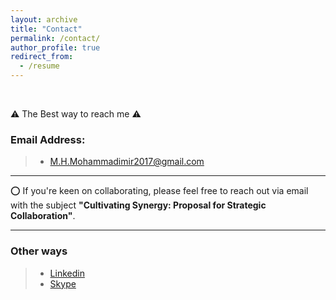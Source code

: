 ```yaml
---
layout: archive
title: "Contact"
permalink: /contact/
author_profile: true
redirect_from:
  - /resume
---
```

<br>

⚠️ The Best way to reach me ⚠️

### Email Address:

> * M.H.Mohammadimir2017@gmail.com <br>

---

 ⭕️ If you're keen on collaborating, please feel free to reach out via email with the subject <b>"Cultivating Synergy: Proposal for Strategic Collaboration"</b>.

---

### Other ways

> * <a href="https://www.linkedin.com/in/mohammadimh76/" target="_blank">Linkedin</a> <br>
> * <a href="https://join.skype.com/invite/eaKIKxAO1irG" target="_blank">Skype</a> <br>

